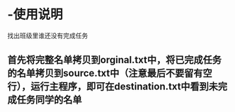 # -使用说明
找出班级里谁还没有完成任务

## 首先将完整名单拷贝到orginal.txt中，将已完成任务的名单拷贝到source.txt中（注意最后不要留有空行），运行主程序，即可在destination.txt中看到未完成任务同学的名单
